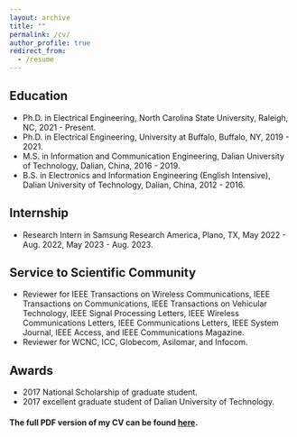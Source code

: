 ```yaml
---
layout: archive
title: ""
permalink: /cv/
author_profile: true
redirect_from:
  - /resume
---
```



## Education

- Ph.D. in Electrical Engineering, North Carolina State University, Raleigh, NC, 2021 - Present.
- Ph.D. in Electrical Engineering, University at Buffalo, Buffalo, NY, 2019 - 2021.
- M.S. in Information and Communication Engineering, Dalian University of Technology, Dalian, China, 2016 - 2019.
- B.S. in Electronics and Information Engineering (English Intensive), Dalian University of Technology, Dalian, China, 2012 - 2016.

## Internship

- Research Intern in Samsung Research America, Plano, TX, May 2022 - Aug. 2022, May 2023 - Aug. 2023.

## Service to Scientific Community

- Reviewer for IEEE Transactions on Wireless Communications, IEEE Transactions on Communications, IEEE Transactions on Vehicular Technology, IEEE Signal Processing Letters, IEEE Wireless Communications Letters, IEEE Communications Letters, IEEE System Journal, IEEE Access, and IEEE Communications Magazine.
- Reviewer for WCNC, ICC, Globecom, Asilomar, and Infocom.


## Awards

- 2017 National Scholarship of graduate student.
- 2017 excellent graduate student of Dalian University of Technology.


#### The full PDF version of my CV can be found [here](https://drive.google.com/file/d/1ZdlsKQb439SOwmyGEdhGvDxLaKyVXFrZ/view?usp=share_link).
